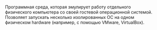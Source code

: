 Программная среда, которая эмулирует работу отдельного физического компьютера со своей гостевой операционной системой. Позволяет запускать несколько изолированных ОС на одном физическом hardware (например, с помощью VMware, VirtualBox).